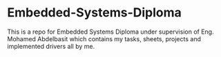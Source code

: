 # Embedded-Systems-Diploma
This is a repo for Embedded Systems Diploma under supervision of Eng. Mohamed Abdelbasit which contains my tasks, sheets, projects and implemented drivers all by me.

